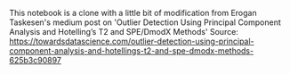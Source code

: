 This notebook is a clone with a little bit of modification from Erogan Taskesen's medium post on 'Outlier Detection Using Principal Component Analysis and Hotelling’s T2 and SPE/DmodX Methods'
Source: https://towardsdatascience.com/outlier-detection-using-principal-component-analysis-and-hotellings-t2-and-spe-dmodx-methods-625b3c90897
